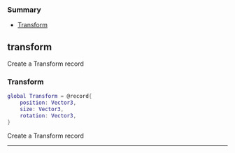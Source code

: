 ### Summary
* [Transform](#transform)

## transform

Create a Transform record

### Transform

```lua
global Transform = @record{
	position: Vector3,
	size: Vector3,
	rotation: Vector3,
}
```

Create a Transform record

---
